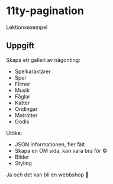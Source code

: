 # 11ty-pagination

Lektionsexempel

## Uppgift

Skapa ett galleri av någonting:

- Spelkaraktärer
- Spel
- Filmer
- Musik
- Fåglar
- Katter
- Ondingar
- Maträtter
- Godis

Utöka:

- JSON informationen, fler fält
- Skapa en OM sida, kan vara bra för ©
- Bilder
- Styling

Ja och det kan bli en webbshop 🎊
